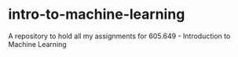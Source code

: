 # intro-to-machine-learning

A repository to hold all my assignments for 605.649 - Introduction to Machine Learning
